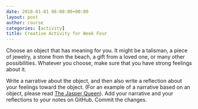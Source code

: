 ```yaml
---
date: 2018-01-01 06:00:00+00:00
layout: post
author: course
categories: [activity]
title: Creative Activity for Week Four
---
```


Choose an object that has meaning for you. It might be a talisman, a piece of jewelry, a stone from the beach, a gift from a loved one, or many other possibilities. Whatever you choose, make sure that you have strong feelings about it.

Write a narrative about the object, and then also write a reflection about your feelings toward the object. (For an example of a narrative based on an object, please read [The Jasper Queen](https://www.rosslaird.com/myth/creativity/2005/09/11/the-jasper-queen/)). Add your narrative and your reflections to your notes on GitHub. Commit the changes.
